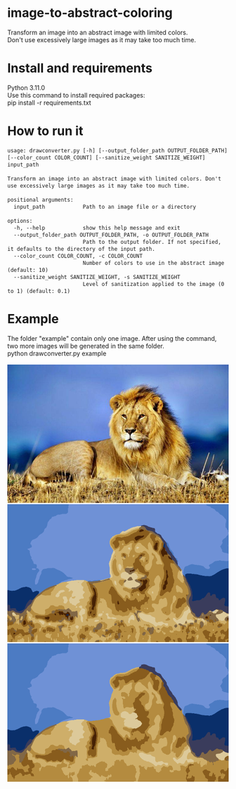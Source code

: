 # image-to-abstract-coloring
Transform an image into an abstract image with limited colors.<br>
Don't use excessively large images as it may take too much time.<br>
# Install and requirements
Python 3.11.0<br>
Use this command to install required packages:<br>
pip install -r requirements.txt
# How to run it
```
usage: drawconverter.py [-h] [--output_folder_path OUTPUT_FOLDER_PATH] [--color_count COLOR_COUNT] [--sanitize_weight SANITIZE_WEIGHT] input_path

Transform an image into an abstract image with limited colors. Don't use excessively large images as it may take too much time.

positional arguments:
  input_path            Path to an image file or a directory

options:
  -h, --help            show this help message and exit
  --output_folder_path OUTPUT_FOLDER_PATH, -o OUTPUT_FOLDER_PATH
                        Path to the output folder. If not specified, it defaults to the directory of the input path.
  --color_count COLOR_COUNT, -c COLOR_COUNT
                        Number of colors to use in the abstract image (default: 10)
  --sanitize_weight SANITIZE_WEIGHT, -s SANITIZE_WEIGHT
                        Level of sanitization applied to the image (0 to 1) (default: 0.1)
```
# Example
The folder "example" contain only one image. After using the command, two more images will be generated in the same folder.<br>
python drawconverter.py example
<br><br>
![Source image](https://github.com/tdautreme/image-to-abstract-coloring/blob/main/example/lion.jpg?raw=true)
![Color reduced](https://github.com/tdautreme/image-to-abstract-coloring/blob/main/example/lion_reduced.png?raw=true)
![Color reduced and sanitized](https://github.com/tdautreme/image-to-abstract-coloring/blob/main/example/lion_reduced_sanitized.png?raw=true)

